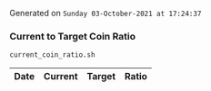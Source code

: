 Generated on `Sunday 03-October-2021 at 17:24:37`

### Current to Target Coin Ratio
`current_coin_ratio.sh`

Date|Current|Target|Ratio
---|---|---|---
